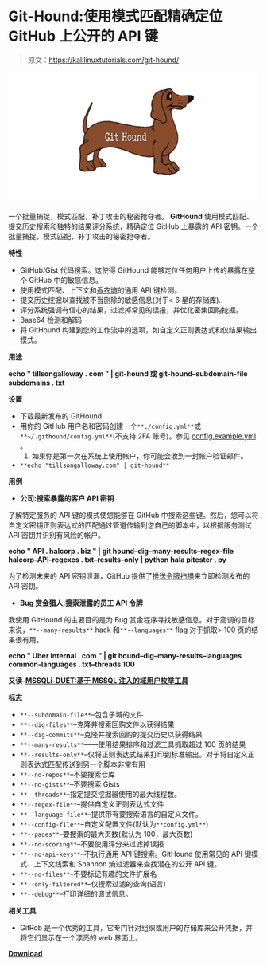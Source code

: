 # Git-Hound:使用模式匹配精确定位 GitHub 上公开的 API 键

> 原文：<https://kalilinuxtutorials.com/git-hound/>

[![Git-Hound : PinPoints Exposed API Keys On GitHub Using Pattern Matching](img//1ed685e8bb6aa3768e4344a215a6c549.png "Git-Hound : PinPoints Exposed API Keys On GitHub Using Pattern Matching")](https://1.bp.blogspot.com/-JIM_on5jGCo/XpMpYyxTtmI/AAAAAAAAF4Q/seZT5FcNT9MxsS9BIN_phS_nJbNfCZr8ACLcBGAsYHQ/s1600/GetHound.png)

一个批量捕捉，模式匹配，补丁攻击的秘密抢夺者。 **GitHound** 使用模式匹配、提交历史搜索和独特的结果评分系统，精确定位 GitHub 上暴露的 API 密钥。一个批量捕捉，模式匹配，补丁攻击的秘密抢夺者。

**特性**

*   GitHub/Gist 代码搜索。这使得 GitHound 能够定位任何用户上传的暴露在整个 GitHub 中的敏感信息。
*   使用模式匹配、上下文和[香农熵](https://en.wikipedia.org/wiki/Entropy_(information_theory))的通用 API 键检测。
*   提交历史挖掘以查找被不当删除的敏感信息(对于< 6 星的存储库)..
*   评分系统强调有信心的结果，过滤掉常见的误报，并优化密集回购挖掘。
*   Base64 检测和解码
*   将 GitHound 构建到您的工作流中的选项，如自定义正则表达式和仅结果输出模式。

**用途**

**echo " tillsongalloway . com " | git-hound 或 git-hound–subdomain-file subdomains . txt**

**设置**

*   下载最新发布的 GitHound
*   用你的 GitHub 用户名和密码创建一个`**./config.yml**`或`**~/.githound/config.yml**`(不支持 2FA 账号)。参见 [config.example.yml](https://github.com/tillson/git-hound/blob/master/config.example.yml) 。
    1.  如果你是第一次在系统上使用帐户，你可能会收到一封帐户验证邮件。
*   `**echo "tillsongalloway.com" | git-hound**`

**用例**

*   **公司:搜索暴露的客户 API 密钥**

了解特定服务的 API 键的模式使您能够在 GitHub 中搜索这些键。然后，您可以将自定义密钥正则表达式的匹配通过管道传输到您自己的脚本中，以根据服务测试 API 密钥并识别有风险的帐户。

**echo " API . halcorp . biz " | git hound–dig–many-results–regex-file halcorp-API-regexes . txt–results-only | python hala pitester . py**

为了检测未来的 API 密钥泄漏，GitHub 提供了[推送令牌扫描](https://help.github.com/en/articles/about-token-scanning)来立即检测发布的 API 密钥。

*   **Bug 赏金猎人:搜索泄露的员工 API 令牌**

我使用 GitHound 的主要目的是为 Bug 赏金程序寻找敏感信息。对于高调的目标来说，`**--many-results**` hack 和`**--languages**` flag 对于抓取> 100 页的结果很有用。

**echo " Uber internal . com " | git hound–dig–many-results–languages common-languages . txt–threads 100**

**又读-[MSSQLi-DUET:基于 MSSQL 注入的域用户枚举工具](https://kalilinuxtutorials.com/mssql-injection/)**

**标志**

*   `**--subdomain-file**`–包含子域的文件
*   `**--dig-files**`–克隆并搜索回购文件以获得结果
*   `**--dig-commits**`–克隆并搜索回购的提交历史以获得结果
*   `**--many-results**`——使用结果排序和过滤工具抓取超过 100 页的结果
*   `**--results-only**`–仅将正则表达式结果打印到标准输出。对于将自定义正则表达式匹配传送到另一个脚本非常有用
*   `**--no-repos**`–不要搜索仓库
*   `**--no-gists**`–不要搜索 Gists
*   `**--threads**`–指定提交挖掘器使用的最大线程数。
*   `**--regex-file**`–提供自定义正则表达式文件
*   `**--language-file**`–提供带有要搜索语言的自定义文件。
*   `**--config-file**`–自定义配置文件(默认为`**config.yml**`)
*   `**--pages**`–要搜索的最大页数(默认为 100，最大页数)
*   `**--no-scoring**`–不要使用评分来过滤掉误报
*   `**--no-api-keys**`–不执行通用 API 键搜索。GitHound 使用常见的 API 键模式、上下文线索和 Shannon 熵过滤器来查找潜在的公开 API 键。
*   `**--no-files**`–不要标记有趣的文件扩展名
*   `**--only-filtered**`–仅搜索过滤的查询(语言)
*   `**--debug**`–打印详细的调试信息。

**相关工具**

*   GitRob 是一个优秀的工具，它专门针对组织或用户的存储库来公开凭据，并将它们显示在一个漂亮的 web 界面上。

[**Download**](https://github.com/tillson/git-hound)